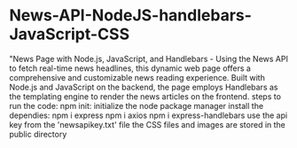 # News-API-NodeJS-handlebars-JavaScript-CSS
"News Page with Node.js, JavaScript, and Handlebars - Using the News API to fetch real-time news headlines, this dynamic web page offers a comprehensive and customizable news reading experience. Built with Node.js and JavaScript on the backend, the page employs Handlebars as the templating engine to render the news articles on the frontend. 
steps to run the code:
npm init: initialize the node package manager
install the dependies:
npm i express
npm i axios
npm i express-handlebars
use the api key from the 'newsapikey.txt' file 
the CSS files and images are stored in the public directory
